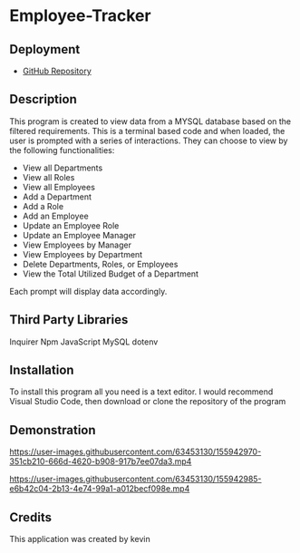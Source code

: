# Employee-Tracker
## Deployment
* [GitHub Repository](https://github.com/cn-kp/Employee-Tracker)

## Description

This program is created to view data from a MYSQL database based on the filtered requirements. This is a terminal based code and when loaded, the user is prompted with a series of interactions. They can choose to view by the following functionalities: 
* View all Departments
* View all Roles
* View all Employees
* Add a Department
* Add a Role
* Add an Employee
* Update an Employee Role
* Update an Employee Manager
* View Employees by Manager
* View Employees by Department
* Delete Departments, Roles, or Employees
* View the Total Utilized Budget of a Department

Each prompt will display data accordingly.
## Third Party Libraries

Inquirer Npm 
JavaScript
MySQL
dotenv

## Installation

To install this program all you need is a text editor. I would recommend Visual Studio Code, then download or clone the repository of the program

## Demonstration


https://user-images.githubusercontent.com/63453130/155942970-351cb210-666d-4620-b908-917b7ee07da3.mp4


https://user-images.githubusercontent.com/63453130/155942985-e6b42c04-2b13-4e74-99a1-a012becf098e.mp4



## Credits

This application was created by kevin
